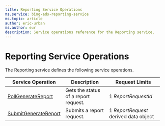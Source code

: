 ```yaml
---
title: Reporting Service Operations
ms.service: bing-ads-reporting-service
ms.topic: article
author: eric-urban
ms.author: eur
description: Service operations reference for the Reporting service.
---
```

# Reporting Service Operations
The Reporting service defines the following service operations.


|                Service Operation                |             Description              |            Request Limits             |
|-------------------------------------------------|--------------------------------------|---------------------------------------|
|   [PollGenerateReport](pollgeneratereport.md)   | Gets the status of a report request. |          1 *ReportRequestId*          |
| [SubmitGenerateReport](submitgeneratereport.md) |      Submits a report request.       | 1 *ReportRequest* derived data object |

